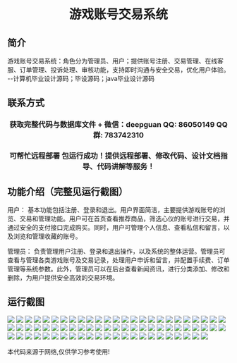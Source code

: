<p><h1 align="center">游戏账号交易系统</h1></p>

## 简介
游戏账号交易系统：角色分为管理员、用户；提供账号注册、交易管理、在线客服、订单管理、投诉处理、审核功能，支持即时沟通与安全交易，优化用户体验。    --计算机毕业设计源码；毕设源码；java毕业设计源码


## 联系方式
<p><h3 align="center">获取完整代码与数据库文件 + 微信：deepguan QQ: 86050149 QQ群: 783742310</h3></p>
<p><h3 align="center">可帮忙远程部署 包运行成功！提供远程部署、修改代码、设计文档指导、代码讲解等服务！</h3></p>

## 功能介绍（完整见运行截图）
用户： 基本功能包括注册、登录和退出。用户界面简洁，主要提供游戏账号的浏览、交易和管理功能。用户可在首页查看推荐商品，筛选心仪的账号进行交易，并通过安全的支付接口完成购买。同时，用户可管理个人信息、查看私信和留言，以及浏览和管理收藏的账号。  

管理员： 负责管理用户注册、登录和退出操作，以及系统的整体运营。管理员可查看与管理各类游戏账号及交易记录，处理用户申诉和留言，并配置手续费、订单管理等系统参数。此外，管理员可以在后台查看新闻资讯，进行分类添加、修改和删除，为用户提供安全高效的交易环境。


## 运行截图
![](img/001.jpg)
![](img/002.jpg)
![](img/003.jpg)
![](img/004.jpg)
![](img/005.jpg)
![](img/006.jpg)
![](img/007.jpg)
![](img/008.jpg)
![](img/009.jpg)
![](img/010.jpg)
![](img/011.jpg)
![](img/012.jpg)
![](img/013.jpg)
![](img/014.jpg)
![](img/015.jpg)
![](img/016.jpg)
![](img/017.jpg)
![](img/018.jpg)
![](img/019.jpg)
![](img/020.jpg)
![](img/021.jpg)
![](img/022.jpg)
![](img/023.jpg)
![](img/024.jpg)
![](img/025.jpg)
![](img/026.jpg)
![](img/027.jpg)
![](img/028.jpg)
![](img/029.jpg)
![](img/030.jpg)
![](img/031.jpg)
![](img/032.jpg)
![](img/033.jpg)
![](img/034.jpg)
![](img/035.jpg)
![](img/036.jpg)
![](img/037.jpg)
![](img/038.jpg)
![](img/039.jpg)
![](img/040.jpg)
![](img/041.jpg)
![](img/042.jpg)
![](img/043.jpg)
![](img/044.jpg)
![](img/045.jpg)
![](img/046.jpg)
![](img/047.jpg)
![](img/048.jpg)
![](img/049.jpg)
![](img/050.jpg)
![](img/051.jpg)
![](img/052.jpg)
![](img/053.jpg)
![](img/054.jpg)
![](img/055.jpg)
![](img/056.jpg)
![](img/057.jpg)
![](img/058.jpg)
![](img/059.jpg)
![](img/060.jpg)
![](img/061.jpg)
![](img/062.jpg)
![](img/063.jpg)
![](img/064.jpg)
![](img/065.jpg)
![](img/066.jpg)
![](img/067.jpg)
![](img/068.jpg)
![](img/069.jpg)
![](img/070.jpg)
![](img/071.jpg)
![](img/072.jpg)
![](img/073.jpg)

<p>本代码来源于网络,仅供学习参考使用!</p>
